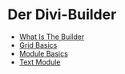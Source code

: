 # Der Divi-Builder

  - [What Is The Builder](./01_what_is_the_builder.md) 
  - [Grid Basics](./02_grid_basics.md) 
  - [Module Basics](./03_module_basics.md) 
  - [Text Module](./04_text_module.md) 
